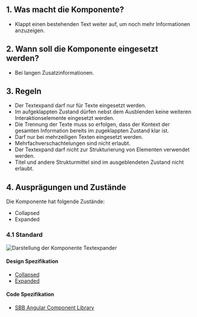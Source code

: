 ## 1. Was macht die Komponente?
* Klappt einen bestehenden Text weiter auf, um noch mehr Informationen anzuzeigen.

## 2. Wann soll die Komponente eingesetzt werden? 
* Bei langen Zusatzinformationen.

## 3. Regeln 
* Der Textexpand darf nur für Texte eingesetzt werden.
* Im aufgeklappten Zustand dürfen nebst dem Ausblenden keine weiteren Interaktionselemente eingesetzt werden.
* Die Trennung der Texte muss so erfolgen, dass der Kontext der gesamten Information bereits im zugeklappten Zustand klar ist.
* Darf nur bei mehrzeiligen Texten eingesetzt werden.
* Mehrfachverschachtelungen sind nicht erlaubt.
* Der Textexpand darf nicht zur Strukturierung von Elementen verwendet werden.
* Titel und andere Strukturmittel sind im ausgeblendeten Zustand nicht erlaubt.

## 4. Ausprägungen und Zustände
Die Komponente hat folgende Zustände:
* Collapsed
* Expanded

### 4.1 Standard
![Darstellung der Komponente Textexpander](https://raw.githubusercontent.com/sbb-design-systems/sbb-design-system/master/website/components/textexpand/images/textexpand_default.png 'class: image')

#### Design Spezifikation
* [Collapsed](https://sbb.invisionapp.com/d/main#/console/15744722/327015708/inspect)
* [Expanded](https://sbb.invisionapp.com/d/main#/console/15744722/327015709/inspect)

#### Code Spezifikation
* [SBB Angular Component Library](https://sbb-angular.app.sbb.ch/latest/public/components/textexpand)